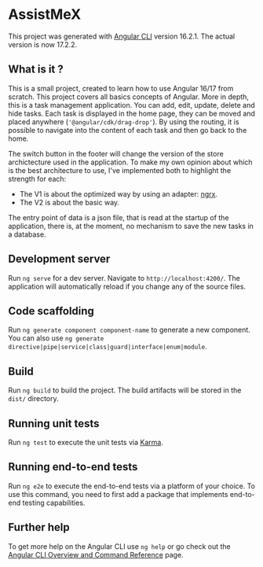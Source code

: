 # AssistMeX

This project was generated with [Angular CLI](https://github.com/angular/angular-cli) version 16.2.1.
The actual version is now 17.2.2.

## What is it ?

This is a small project, created to learn how to use Angular 16/17 from scratch.
This project covers all basics concepts of Angular.
More in depth, this is a task management application.
You can add, edit, update, delete and hide tasks.
Each task is displayed in the home page, they can be moved and placed anywhere (`'@angular/cdk/drag-drop'`).
By using the routing, it is possible to navigate into the content of each task and then go back to the home.

The switch button in the footer will change the version of the store archictecture used in the application.
To make my own opinion about which is the best architecture to use, I've implemented both to highlight the strength for each:

- The V1 is about the optimized way by using an adapter: [ngrx](https://ngrx.io/guide/entity/adapter).
- The V2 is about the basic way.

The entry point of data is a json file, that is read at the startup of the application, there is, at the moment, no mechanism to save the new tasks in a database.

## Development server

Run `ng serve` for a dev server. Navigate to `http://localhost:4200/`. The application will automatically reload if you change any of the source files.

## Code scaffolding

Run `ng generate component component-name` to generate a new component. You can also use `ng generate directive|pipe|service|class|guard|interface|enum|module`.

## Build

Run `ng build` to build the project. The build artifacts will be stored in the `dist/` directory.

## Running unit tests

Run `ng test` to execute the unit tests via [Karma](https://karma-runner.github.io).

## Running end-to-end tests

Run `ng e2e` to execute the end-to-end tests via a platform of your choice. To use this command, you need to first add a package that implements end-to-end testing capabilities.

## Further help

To get more help on the Angular CLI use `ng help` or go check out the [Angular CLI Overview and Command Reference](https://angular.io/cli) page.
